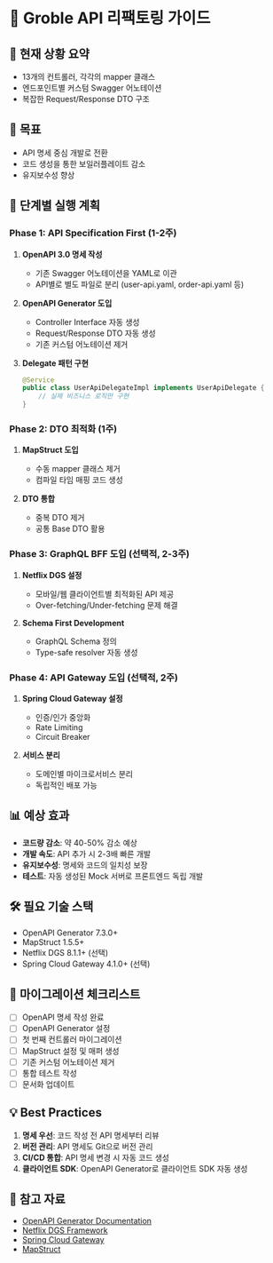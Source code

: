 # 🔧 Groble API 리팩토링 가이드

## 📌 현재 상황 요약
- 13개의 컨트롤러, 각각의 mapper 클래스
- 엔드포인트별 커스텀 Swagger 어노테이션
- 복잡한 Request/Response DTO 구조

## 🎯 목표
- API 명세 중심 개발로 전환
- 코드 생성을 통한 보일러플레이트 감소
- 유지보수성 향상

## 🚀 단계별 실행 계획

### Phase 1: API Specification First (1-2주)
1. **OpenAPI 3.0 명세 작성**
   - 기존 Swagger 어노테이션을 YAML로 이관
   - API별로 별도 파일로 분리 (user-api.yaml, order-api.yaml 등)
   
2. **OpenAPI Generator 도입**
   - Controller Interface 자동 생성
   - Request/Response DTO 자동 생성
   - 기존 커스텀 어노테이션 제거

3. **Delegate 패턴 구현**
   ```java
   @Service
   public class UserApiDelegateImpl implements UserApiDelegate {
       // 실제 비즈니스 로직만 구현
   }
   ```

### Phase 2: DTO 최적화 (1주)
1. **MapStruct 도입**
   - 수동 mapper 클래스 제거
   - 컴파일 타임 매핑 코드 생성
   
2. **DTO 통합**
   - 중복 DTO 제거
   - 공통 Base DTO 활용

### Phase 3: GraphQL BFF 도입 (선택적, 2-3주)
1. **Netflix DGS 설정**
   - 모바일/웹 클라이언트별 최적화된 API 제공
   - Over-fetching/Under-fetching 문제 해결
   
2. **Schema First Development**
   - GraphQL Schema 정의
   - Type-safe resolver 자동 생성

### Phase 4: API Gateway 도입 (선택적, 2주)
1. **Spring Cloud Gateway 설정**
   - 인증/인가 중앙화
   - Rate Limiting
   - Circuit Breaker
   
2. **서비스 분리**
   - 도메인별 마이크로서비스 분리
   - 독립적인 배포 가능

## 📊 예상 효과
- **코드량 감소**: 약 40-50% 감소 예상
- **개발 속도**: API 추가 시 2-3배 빠른 개발
- **유지보수성**: 명세와 코드의 일치성 보장
- **테스트**: 자동 생성된 Mock 서버로 프론트엔드 독립 개발

## 🛠️ 필요 기술 스택
- OpenAPI Generator 7.3.0+
- MapStruct 1.5.5+
- Netflix DGS 8.1.1+ (선택)
- Spring Cloud Gateway 4.1.0+ (선택)

## 📝 마이그레이션 체크리스트
- [ ] OpenAPI 명세 작성 완료
- [ ] OpenAPI Generator 설정
- [ ] 첫 번째 컨트롤러 마이그레이션
- [ ] MapStruct 설정 및 매퍼 생성
- [ ] 기존 커스텀 어노테이션 제거
- [ ] 통합 테스트 작성
- [ ] 문서화 업데이트

## 💡 Best Practices
1. **명세 우선**: 코드 작성 전 API 명세부터 리뷰
2. **버전 관리**: API 명세도 Git으로 버전 관리
3. **CI/CD 통합**: API 명세 변경 시 자동 코드 생성
4. **클라이언트 SDK**: OpenAPI Generator로 클라이언트 SDK 자동 생성

## 🔗 참고 자료
- [OpenAPI Generator Documentation](https://openapi-generator.tech/)
- [Netflix DGS Framework](https://netflix.github.io/dgs/)
- [Spring Cloud Gateway](https://spring.io/projects/spring-cloud-gateway)
- [MapStruct](https://mapstruct.org/)
